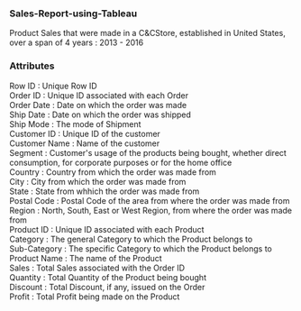 ### Sales-Report-using-Tableau
Product Sales that were made in a C&CStore, established in United States, over a span of 4 years : 2013 - 2016

### Attributes
Row ID : Unique Row ID<br>
Order ID : Unique ID associated with each Order <br>
Order Date : Date on which the order was made <br>
Ship Date : Date on which the order was shipped <br>
Ship Mode : The mode of Shipment <br>
Customer ID : Unique ID of the customer <br>
Customer Name : Name of the customer <br>
Segment : Customer's usage of the products being bought, whether direct consumption, for corporate purposes or for the home office <br>
Country : Country from which the order was made from <br>
City : City from which the order was made from <br>
State : State from whhich the order was made from <br>
Postal Code : Postal Code of the area from where the order was made from <br>
Region : North, South, East or West Region, from where the order was made from <br>
Product ID : Unique ID associated with each Product <br>
Category : The general Category to which the Product belongs to <br>
Sub-Category : The specific Category to which the Product belongs to <br>
Product Name : The name of the Product <br>
Sales : Total Sales associated with the Order ID <br>
Quantity : Total Quantity of the Product being bought <br>
Discount : Total Discount, if any, issued on the Order <br>
Profit : Total Profit being made on the Product <br>
